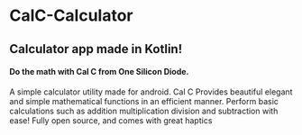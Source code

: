 # CalC-Calculator
## Calculator app made in Kotlin!
#### Do the math with Cal C from One Silicon Diode.
A simple calculator utility made for android. Cal C Provides beautiful elegant and simple mathematical functions in an efficient manner. Perform basic calculations such as addition multiplication division and subtraction with ease! Fully open source, and comes with great haptics
